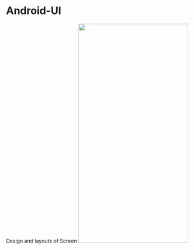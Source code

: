 # Android-UI
Design and layouts of Screen
<img src="https://github.com/UtsawSeth/Android-UI/assets/123149969/8d3e9ef9-cfbf-40ac-b7f0-67e509936391" width="300" height="600">


